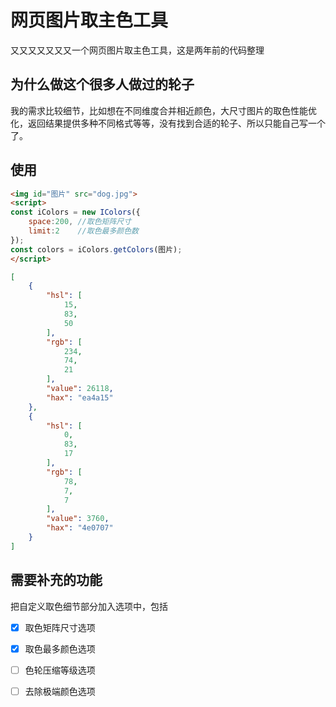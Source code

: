 # 网页图片取主色工具
又又又又又又又一个网页图片取主色工具，这是两年前的代码整理



## 为什么做这个很多人做过的轮子
我的需求比较细节，比如想在不同维度合并相近颜色，大尺寸图片的取色性能优化，返回结果提供多种不同格式等等，没有找到合适的轮子、所以只能自己写一个了。

## 使用

```HTML
<img id="图片" src="dog.jpg">
<script>
const iColors = new IColors({
	space:200, //取色矩阵尺寸
	limit:2    //取色最多颜色数
});
const colors = iColors.getColors(图片);
</script>
```

```JSON
[
    {
        "hsl": [
            15,
            83,
            50
        ],
        "rgb": [
            234,
            74,
            21
        ],
        "value": 26118,
        "hax": "ea4a15"
    },
    {
        "hsl": [
            0,
            83,
            17
        ],
        "rgb": [
            78,
            7,
            7
        ],
        "value": 3760,
        "hax": "4e0707"
    }
]
```

## 需要补充的功能
把自定义取色细节部分加入选项中，包括

- [x] 取色矩阵尺寸选项
- [x] 取色最多颜色选项
- [ ] 色轮压缩等级选项
- [ ] 去除极端颜色选项


